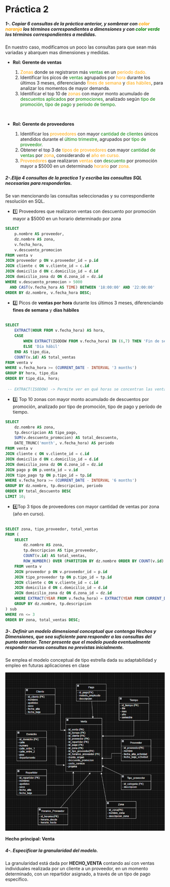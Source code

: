 # Práctica 2

##### 1-. Copiar 6 consultas de la práctica anterior, y sombrear con <span style="color:orange;">color naranja</span> los términos correspondientes a dimensiones y con <span style="color:green;"> color verde</span> los términos correspondientes a medidas.

En nuestro caso, modificamos un poco las consultas para que sean más variadas y abarquen mas dimensiones y medidas.

- **Rol: Gerente de ventas**

  1. <span style="color:orange">Zonas</span> donde se registraron más <span style="color:green">ventas</span> en un <span style="color:orange">periodo dado.
  2. Identificar los picos de <span style="color:green">ventas</span> agrupados por <span style="color:orange">hora</span> durante los últimos 3 meses, diferenciando <span style="color:orange">fines de semana</span> y <span style="color:orange">días hábiles</span>, para analizar los momentos de mayor demanda.
  3. Identificar el top 10 de <span style="color:orange">zonas</span> con mayor monto acumulado de <span style="color:green">descuentos aplicados</span> por <span style="color:green">promociones</span>, analizado según <span style="color:green">tipo de promoción</span>, <span style="color:green">tipo de pago</span> y <span style="color:green">período de tiempo</span>.

<br>

- **Rol: Gerente de proveedores**

  1. Identificar los <span style="color:orange">proveedores</span> con mayor <span style="color:green">cantidad de clientes</span> únicos atendidos durante el <span style="color:green">último trimestre</span>, agrupados por <span style="color:green">tipo de proveedor</span>.
  2. Obtener el top 3 de <span style="color:orange">tipos de proveedores</span> con mayor <span style="color:green">cantidad de ventas</span> por <span style="color:orange">zona</span>, considerando el <span style="color:orange">año en curso.
  3. <span style="color:orange">Proveedores</span> que realizaron <span style="color:orange">ventas</span> con <span style="color:green">descuento</span> por promoción mayor a $5000 en un determinado <span style="color:orange">horario</span> por <span style="color:orange">zona.

##### 2-.Elija 4 consultas de la practica 1 y escriba las consultas SQL necesarias para responderlas.

Se van mencionando las consultas seleccionadas y su correspondiente resolución en SQL.

- 1️⃣ Proveedores que realizaron ventas con descuento por promoción mayor a $5000 en un horario determinado por zona

```sql
SELECT 
    p.nombre AS proveedor,
    dz.nombre AS zona,
    v.fecha_hora,
    v.descuento_promocion
FROM venta v
JOIN proveedor p ON v.proveedor_id = p.id
JOIN cliente c ON v.cliente_id = c.id
JOIN domicilio d ON c.domicilio_id = d.id
JOIN domicilio_zona dz ON d.zona_id = dz.id
WHERE v.descuento_promocion > 5000
  AND CAST(v.fecha_hora AS TIME) BETWEEN '18:00:00' AND '22:00:00'
ORDER BY dz.nombre, v.fecha_hora DESC;
```

- 2️⃣ Picos de **ventas por hora** durante los últimos 3 meses, diferenciando **fines de semana** y **días hábiles**


```sql

SELECT 
    EXTRACT(HOUR FROM v.fecha_hora) AS hora,
    CASE 
        WHEN EXTRACT(ISODOW FROM v.fecha_hora) IN (6,7) THEN 'Fin de semana'
        ELSE 'Día hábil'
    END AS tipo_dia,
    COUNT(v.id) AS total_ventas
FROM venta v
WHERE v.fecha_hora >= (CURRENT_DATE - INTERVAL '3 months')
GROUP BY hora, tipo_dia
ORDER BY tipo_dia, hora;

 -- EXTRACT(ISODOW) -> Permite ver en qué horas se concentran las ventas y cómo difieren entre fines de semana y días hábiles.

```

- 3️⃣ Top 10 zonas con mayor monto acumulado de descuentos por promoción, analizado por tipo de promoción, tipo de pago y período de tiempo.

```sql
SELECT 
    dz.nombre AS zona,
    tp.descripcion AS tipo_pago,
    SUM(v.descuento_promocion) AS total_descuento,
    DATE_TRUNC('month', v.fecha_hora) AS periodo
FROM venta v
JOIN cliente c ON v.cliente_id = c.id
JOIN domicilio d ON c.domicilio_id = d.id
JOIN domicilio_zona dz ON d.zona_id = dz.id
JOIN pago p ON p.venta_id = v.id
JOIN tipo_pago tp ON p.tipo_id = tp.id
WHERE v.fecha_hora >= (CURRENT_DATE - INTERVAL '6 months')
GROUP BY dz.nombre, tp.descripcion, periodo
ORDER BY total_descuento DESC
LIMIT 10;
```


- 4️⃣Top 3 tipos de proveedores con mayor cantidad de ventas por zona (año en curso).

```sql

SELECT zona, tipo_proveedor, total_ventas
FROM (
    SELECT 
        dz.nombre AS zona,
        tp.descripcion AS tipo_proveedor,
        COUNT(v.id) AS total_ventas,
        ROW_NUMBER() OVER (PARTITION BY dz.nombre ORDER BY COUNT(v.id) DESC) AS rn
    FROM venta v
    JOIN proveedor p ON v.proveedor_id = p.id
    JOIN tipo_proveedor tp ON p.tipo_id = tp.id
    JOIN cliente c ON v.cliente_id = c.id
    JOIN domicilio d ON c.domicilio_id = d.id
    JOIN domicilio_zona dz ON d.zona_id = dz.id
    WHERE EXTRACT(YEAR FROM v.fecha_hora) = EXTRACT(YEAR FROM CURRENT_DATE)
    GROUP BY dz.nombre, tp.descripcion
) sub
WHERE rn <= 3
ORDER BY zona, total_ventas DESC;

```

##### 3-. Definir un modelo dimensional conceptual que contenga Hechos y Dimensiones, que sea suficiente para responder a las consultas del punto anterior. Tener presente que el modelo pueda eventualmente responder nuevas consultas no previstas inicialmente.

Se emplea el modelo conceptual de tipo estrella dada su adaptabilidad y empleo en futuras aplicaciones en clase


![Modelo conceptual generado](images/modelo-conceptual.png)

**Hecho principal: Venta**


##### 4-. Especificar la granularidad del modelo.

La granularidad está dada por **HECHO_VENTA** contando así con ventas individuales realizada por un cliente a un proveedor, en un momento determinado, con un repartidor asignado, a través de un tipo de pago específico.
